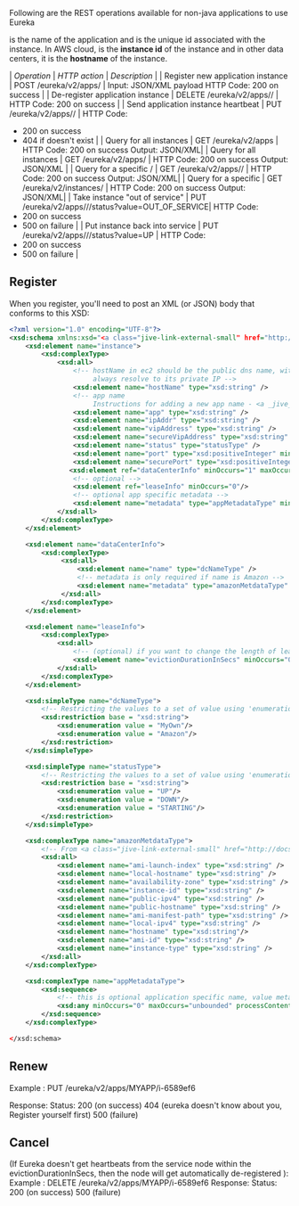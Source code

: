 Following are the REST operations available for non-java applications to use Eureka

**<appID>** is the name of the application and **<instanceID>** is the unique id associated with the instance. In AWS cloud, <instanceID> is the **instance id** of the instance and in other data centers, it is the **hostname** of the instance.

| *Operation* | *HTTP action* | *Description* |
| Register new application instance | POST /eureka/v2/apps/<appID> | Input: JSON/XML payload HTTP Code: 200 on success |
| De-register application instance | DELETE /eureka/v2/apps/<appID>/<instanceID> | HTTP Code: 200 on success |
| Send application instance heartbeat | PUT /eureka/v2/apps/<appID>/<instanceID> | HTTP Code:
* 200 on success
* 404 if <instanceID> doesn't exist |
| Query for all instances | GET /eureka/v2/apps | HTTP Code: 200 on success Output: JSON/XML|
| Query for all <appID> instances | GET /eureka/v2/apps/<appID> | HTTP Code: 200 on success Output: JSON/XML |
| Query for a specific <appID>/<instanceID> | GET /eureka/v2/apps/<appID>/<instanceID> | HTTP Code: 200 on success Output: JSON/XML|
| Query for a specific <instanceID> | GET /eureka/v2/instances/<instanceID> | HTTP Code: 200 on success Output: JSON/XML|
| Take instance "out of service" | PUT /eureka/v2/apps/<appID>/<instanceID>/status?value=OUT_OF_SERVICE| HTTP Code:
* 200 on success
* 500 on failure |
| Put instance back into service | PUT /eureka/v2/apps/<appID>/<instanceID>/status?value=UP | HTTP Code:
* 200 on success
* 500 on failure |


## Register 

When you register, you'll need to post an XML (or JSON) body that conforms to this XSD:

```xml
<?xml version="1.0" encoding="UTF-8"?>
<xsd:schema xmlns:xsd="<a class="jive-link-external-small" href="http://www.w3.org/2001/XMLSchema" target="_blank">http://www.w3.org/2001/XMLSchema</a>" elementFormDefault="qualified" attributeFormDefault="unqualified">
    <xsd:element name="instance">
        <xsd:complexType>
            <xsd:all>
                <!-- hostName in ec2 should be the public dns name, within ec2 public dns name will
                     always resolve to its private IP -->
                <xsd:element name="hostName" type="xsd:string" />
                <!-- app name
                     Instructions for adding a new app name - <a _jive_internal="true" href="/clearspace/docs/DOC-20965" target="_blank">http://wiki.netflix.com/clearspace/docs/DOC-20965</a> -->
                <xsd:element name="app" type="xsd:string" />
                <xsd:element name="ipAddr" type="xsd:string" />
                <xsd:element name="vipAddress" type="xsd:string" />
                <xsd:element name="secureVipAddress" type="xsd:string" />
                <xsd:element name="status" type="statusType" />
                <xsd:element name="port" type="xsd:positiveInteger" minOccurs="0" />
                <xsd:element name="securePort" type="xsd:positiveInteger" />
               <xsd:element ref="dataCenterInfo" minOccurs="1" maxOccurs="1" />
                <!-- optional -->
                <xsd:element ref="leaseInfo" minOccurs="0"/>
                <!-- optional app specific metadata -->
                <xsd:element name="metadata" type="appMetadataType" minOccurs="0" />
            </xsd:all>
        </xsd:complexType>
    </xsd:element>

    <xsd:element name="dataCenterInfo">
        <xsd:complexType>
             <xsd:all>
                 <xsd:element name="name" type="dcNameType" />
                 <!-- metadata is only required if name is Amazon -->
                 <xsd:element name="metadata" type="amazonMetdataType" minOccurs="0"/>
             </xsd:all>
        </xsd:complexType>
    </xsd:element>

    <xsd:element name="leaseInfo">
        <xsd:complexType>
            <xsd:all>
                <!-- (optional) if you want to change the length of lease - default if 90 secs -->
                <xsd:element name="evictionDurationInSecs" minOccurs="0"  type="xsd:positiveInteger"/>
            </xsd:all>
        </xsd:complexType>
    </xsd:element>

    <xsd:simpleType name="dcNameType">
        <!-- Restricting the values to a set of value using 'enumeration' -->
        <xsd:restriction base = "xsd:string">
            <xsd:enumeration value = "MyOwn"/>
            <xsd:enumeration value = "Amazon"/>
        </xsd:restriction>
    </xsd:simpleType>

    <xsd:simpleType name="statusType">
        <!-- Restricting the values to a set of value using 'enumeration' -->
        <xsd:restriction base = "xsd:string">
            <xsd:enumeration value = "UP"/>
            <xsd:enumeration value = "DOWN"/>
            <xsd:enumeration value = "STARTING"/>
        </xsd:restriction>
    </xsd:simpleType>

    <xsd:complexType name="amazonMetdataType">
        <!-- From <a class="jive-link-external-small" href="http://docs.amazonwebservices.com/AWSEC2/latest/DeveloperGuide/index.html?AESDG-chapter-instancedata.html" target="_blank">http://docs.amazonwebservices.com/AWSEC2/latest/DeveloperGuide/index.html?AESDG-chapter-instancedata.html</a> -->
        <xsd:all>
            <xsd:element name="ami-launch-index" type="xsd:string" />
            <xsd:element name="local-hostname" type="xsd:string" />
            <xsd:element name="availability-zone" type="xsd:string" />
            <xsd:element name="instance-id" type="xsd:string" />
            <xsd:element name="public-ipv4" type="xsd:string" />
            <xsd:element name="public-hostname" type="xsd:string" />
            <xsd:element name="ami-manifest-path" type="xsd:string" />
            <xsd:element name="local-ipv4" type="xsd:string" />
            <xsd:element name="hostname" type="xsd:string"/>       
            <xsd:element name="ami-id" type="xsd:string" />
            <xsd:element name="instance-type" type="xsd:string" />
        </xsd:all>
    </xsd:complexType>

    <xsd:complexType name="appMetadataType">
        <xsd:sequence>
            <!-- this is optional application specific name, value metadata -->
            <xsd:any minOccurs="0" maxOccurs="unbounded" processContents="skip"/>
        </xsd:sequence>
    </xsd:complexType>

</xsd:schema>
```

## Renew

Example : PUT /eureka/v2/apps/MYAPP/i-6589ef6

Response:
  Status: 200 (on success)
          404 (eureka doesn't know about you, Register yourself first)
          500 (failure)

## Cancel

(If Eureka doesn't get heartbeats from the service node within the evictionDurationInSecs, then the node will get automatically de-registered ):
Example : DELETE /eureka/v2/apps/MYAPP/i-6589ef6
Response:
  Status: 200 (on success)
          500 (failure)